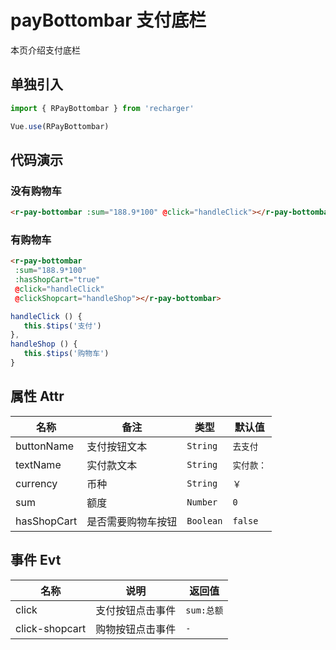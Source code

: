 # payBottombar 支付底栏
本页介绍支付底栏

## 单独引入
```JavaScript
import { RPayBottombar } from 'recharger'

Vue.use(RPayBottombar)
```
## 代码演示
### 没有购物车
```Html
<r-pay-bottombar :sum="188.9*100" @click="handleClick"></r-pay-bottombar>
```
### 有购物车
```Html
<r-pay-bottombar
 :sum="188.9*100"
 :hasShopCart="true"
 @click="handleClick"
 @clickShopcart="handleShop"></r-pay-bottombar>
```
```JavaScript
handleClick () {
   this.$tips('支付')
},
handleShop () {
   this.$tips('购物车')
}
```

## 属性 Attr
<table>
<thead>
<tr>
<th>名称</th>
<th>备注</th>
<th>类型</th>
<th>默认值</th>
</tr>
</thead>
<tbody>
<tr>
<td>buttonName</td>
<td>支付按钮文本</td>
<td><code>String</code></td>
<td><code>去支付</code></td>
</tr>
<tr>
<td>textName</td>
<td>实付款文本</td>
<td><code>String</code></td>
<td><code>实付款：</code></td>
</tr>
<tr>
<td>currency</td>
<td>币种</td>
<td><code>String</code></td>
<td><code>￥</code></td>
</tr>
<tr>
<td>sum</td>
<td>额度</td>
<td><code>Number</code></td>
<td><code>0</code></td>
</tr>
<tr>
<td>hasShopCart</td>
<td>是否需要购物车按钮</td>
<td><code>Boolean</code></td>
<td><code>false</code></td>
</tr>
</tbody>
</table>

## 事件 Evt


<table>
<thead>
<tr>
<th>名称</th>
<th>说明</th>
<th>返回值</th>
</tr></thead>
<tbody>
<tr>
<td>click</td>
<td>支付按钮点击事件</td>
<td><code>sum:总额</code></td>
</tr>
<tr>
<td>click-shopcart</td>
<td>购物按钮点击事件</td>
<td><code>-</code></td>
</tr>
</tbody>
</table>